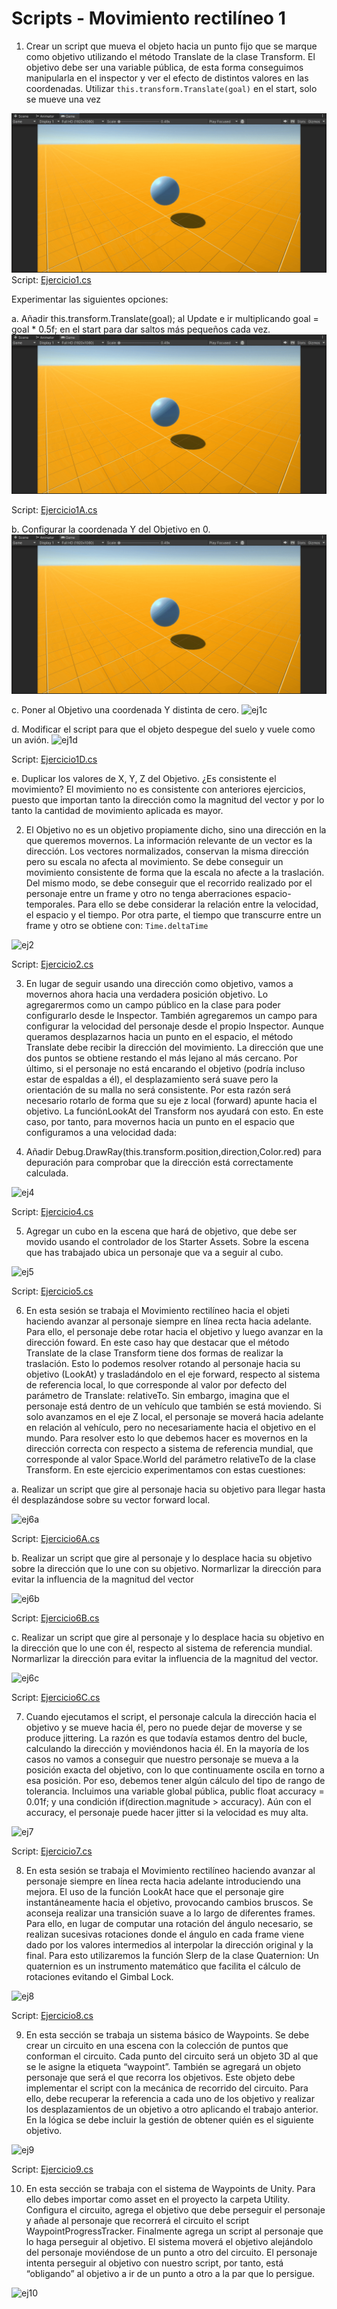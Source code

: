 # Scripts - Movimiento rectilíneo 1

1. Crear un script que mueva el objeto hacia un punto fijo que se marque como objetivo utilizando el método Translate de la clase Transform. El objetivo debe ser una variable pública, de esta forma conseguimos manipularla en el inspector y ver el efecto de distintos valores en las coordenadas. Utilizar `this.transform.Translate(goal)` en el start, solo se mueve una vez 

![ej1](imgs/ej1.gif)
Script: [Ejercicio1.cs](scripts/Ejercicio1.cs)

Experimentar las siguientes opciones:

a. Añadir this.transform.Translate(goal); al Update e ir multiplicando goal = goal * 0.5f; en el start para dar saltos más pequeños cada vez.
![ej1a](imgs/ej1a.gif)

Script: [Ejercicio1A.cs](scripts/Ejercicio1A.cs)

b. Configurar la coordenada Y del Objetivo en 0.
![ej1b](imgs/ej1b.gif)

c. Poner al Objetivo una coordenada Y distinta de cero.
![ej1c](imgs/ej1c.gif)

d. Modificar el script para que el objeto despegue del suelo y vuele como un avión.
![ej1d](imgs/ej1d.gif)

Script: [Ejercicio1D.cs](scripts/Ejercicio1D.cs)

e. Duplicar los valores de X, Y, Z del Objetivo. ¿Es consistente el movimiento? 
El movimiento no es consistente con anteriores ejercicios, puesto que importan tanto la dirección como la magnitud del vector y por lo tanto la cantidad de movimiento aplicada es mayor.

2. El Objetivo no es un objetivo propiamente dicho, sino una dirección en la que queremos movernos. La información relevante de un vector es la dirección. Los vectores normalizados, conservan la misma dirección pero su escala no afecta al movimiento. Se debe conseguir un movimiento consistente de forma que la escala no afecte a la traslación. Del mismo modo, se debe conseguir que el recorrido realizado por el personaje entre un frame y otro no tenga aberraciones espacio-temporales. Para ello se debe considerar la relación entre la velocidad, el espacio y el tiempo. Por otra parte, el tiempo que transcurre entre un frame y otro se obtiene con: `Time.deltaTime`

![ej2](imgs/ej2.gif)

Script: [Ejercicio2.cs](scripts/Ejercicio2.cs)

3.  En lugar de seguir usando una dirección como objetivo, vamos a movernos ahora hacia una verdadera posición objetivo. Lo agregarermos como un campo público en la clase para poder configurarlo desde le Inspector. También agregaremos un campo para configurar la velocidad del personaje desde el propio Inspector. Aunque queramos desplazarnos hacia un punto en el espacio, el método Translate debe recibir la dirección del movimiento. La dirección que une dos puntos se obtiene restando el más lejano al más cercano. Por último, si el personaje no está encarando el objetivo (podría incluso estar de espaldas a él), el desplazamiento será suave pero la orientación de su malla no será consistente. Por esta razón será necesario rotarlo de forma que su eje z local (forward) apunte hacia el objetivo. La funciónLookAt del Transform nos ayudará con esto. En este caso, por tanto, para movernos hacia un punto en el espacio que configuramos a una velocidad dada:

4. Añadir Debug.DrawRay(this.transform.position,direction,Color.red) para depuración para comprobar que la dirección está correctamente calculada.

![ej4](imgs/ej4.gif)

Script: [Ejercicio4.cs](scripts/Ejercicio4.cs)

5. Agregar un cubo en la escena que hará de objetivo, que debe ser movido usando el controlador de los Starter Assets. Sobre la escena que has trabajado ubica un personaje que va a seguir al cubo.

![ej5](imgs/ej5.gif)

Script: [Ejercicio5.cs](scripts/Ejercicio5.cs)

6. En esta sesión se trabaja el Movimiento rectilíneo hacia el objeti haciendo avanzar al personaje siempre en línea recta hacia adelante.  Para ello, el personaje debe rotar hacia el objetivo y luego avanzar en la dirección foward. En este caso hay  que destacar que el método Translate de la clase Transform tiene dos formas de realizar la traslación. Esto lo podemos resolver rotando al personaje hacia su objetivo (LookAt) y trasladándolo en el eje forward, respecto al sistema de referencia local, lo que corresponde al valor por defecto del parámetro de Translate: relativeTo. Sin embargo, imagina que el personaje está dentro de un vehículo que también se está moviendo. Si solo avanzamos en el eje Z local, el personaje se moverá hacia adelante en relación al vehículo, pero no necesariamente hacia el objetivo en el mundo. Para resolver esto lo que debemos hacer es movernos en la dirección correcta con respecto a sistema de referencia mundial, que corresponde al valor Space.World del parámetro relativeTo de la clase Transform. En este ejercicio experimentamos con estas cuestiones:

a. Realizar un script que gire al personaje hacia su objetivo para llegar hasta él desplazándose sobre su vector forward local.

![ej6a](imgs/ej6a.gif)

Script: [Ejercicio6A.cs](scripts/Ejercicio6A.cs)

b. Realizar un script que gire al personaje y lo desplace hacia su objetivo sobre la dirección que lo une con su objetivo. Normarlizar la dirección para evitar la influencia de la magnitud del vector

![ej6b](imgs/ej6b.gif)

Script: [Ejercicio6B.cs](scripts/Ejercicio6B.cs)

c. Realizar un script que gire al personaje y lo desplace hacia su objetivo en la dirección que lo une con él, respecto al sistema de referencia mundial.
Normarlizar la dirección para evitar la influencia de la magnitud del vector.

![ej6c](imgs/ej6c.gif)

Script: [Ejercicio6C.cs](scripts/Ejercicio6C.cs)

7. Cuando ejecutamos el script, el personaje calcula la dirección hacia el objetivo y se mueve hacia él, pero no puede dejar de moverse y se produce jittering. La razón es que todavía estamos dentro del bucle, calculando la dirección y moviéndonos hacia él. En la mayoría de los casos no vamos a conseguir que nuestro personaje se mueva a la posición exacta del objetivo, con lo que continuamente oscila en torno a esa posición. Por eso, debemos tener algún cálculo del tipo de rango de tolerancia. Incluimos una variable global pública, public float accuracy = 0.01f; y una condición if(direction.magnitude > accuracy). Aún con el accuracy, el personaje puede hacer jitter si la velocidad es muy alta.

![ej7](imgs/ej7.gif)

Script: [Ejercicio7.cs](scripts/Ejercicio7.cs)

8. En esta sesión se trabaja el Movimiento rectilíneo haciendo avanzar al personaje siempre en línea recta hacia adelante introduciendo una mejora. El uso de la función LookAt hace que el personaje gire instantáneamente hacia el objetivo, provocando cambios bruscos. Se aconseja realizar una transición suave a lo largo de diferentes frames. Para ello, en lugar de computar una rotación del ángulo necesario, se realizan sucesivas rotaciones donde el ángulo en cada frame viene dado por los valores intermedios al interpolar la dirección original y la final. Para esto utilizaremos la función Slerp de la clase Quaternion: Un quaternion es un instrumento matemático que facilita el cálculo de rotaciones evitando el Gimbal Lock.

![ej8](imgs/ej8.gif)

Script: [Ejercicio8.cs](scripts/Ejercicio8.cs)

9. En esta sección se trabaja un sistema básico de Waypoints. Se debe crear un circuito en una escena con la colección de puntos que conforman el circuito. Cada punto del circuito será un objeto 3D al que se le asigne la etiqueta “waypoint”. También se agregará un objeto personaje que será el que recorra los objetivos. Este objeto debe implementar el script con la mecánica de recorrido del circuito. Para ello, debe recuperar la referencia a cada uno de los objetivo y realizar los desplazamientos de un objetivo a otro aplicando el trabajo anterior. En la lógica se debe incluir la gestión de obtener quién es el siguiente objetivo.

![ej9](imgs/ej9.gif)

Script: [Ejercicio9.cs](scripts/Ejercicio9.cs)

10. En esta sección se trabaja con el sistema de Waypoints de Unity. Para ello debes importar como asset en el proyecto la carpeta Utility. Configura el circuito, agrega el objetivo que debe perseguir el personaje y añade al personaje que recorrerá el circuito el script WaypointProgressTracker. Finalmente agrega un script al personaje que lo haga perseguir al objetivo. El sistema moverá el objetivo alejándolo del personaje moviéndose de un punto a otro del circuito. El personaje intenta perseguir al objetivo con nuestro script, por tanto, está “obligando” al objetivo a ir de un punto a otro a la par que lo persigue.

![ej10](imgs/ej10.gif)




